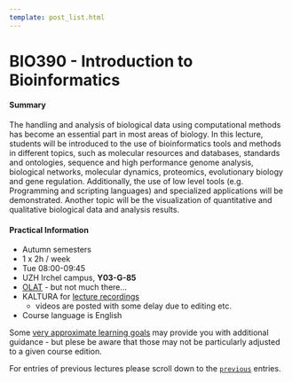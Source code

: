 ```yaml
---
template: post_list.html
---
```


# BIO390 - Introduction to Bioinformatics

#### Summary

The handling and analysis of biological data using computational methods has become an essential part in most areas of biology. In this lecture, students will be introduced to the use of bioinformatics tools and methods in different topics, such as molecular resources and databases, standards and ontologies, sequence and high performance genome analysis, biological networks, molecular dynamics, proteomics, evolutionary biology and gene regulation. Additionally, the use of low level tools (e.g. Programming and scripting languages) and specialized applications will be demonstrated. Another topic will be the visualization of quantitative and qualitative biological data and analysis results.

#### Practical Information

* Autumn semesters
* 1 x 2h / week
* Tue 08:00-09:45
* UZH Irchel campus, **Y03-G-85**
* [OLAT](https://lms.uzh.ch/auth/RepositoryEntry/17250386424/Infos/0) - but not much there...
* KALTURA for [lecture recordings](https://uzh.mediaspace.cast.switch.ch/channel/22HS_BIO390___Introduction-to-Bioinformatics)
    - videos are posted with some delay due to editing etc.
* Course language is English

Some [very approximate learning goals](/teaching/UZH-BIO390/learning-goals/) may provide
you with additional guidance - but plese be aware that those may not be particularly adjusted
to a given course edition. 

For entries of previous lectures please scroll down to the [`previous`](#previous)
entries.